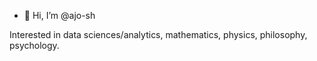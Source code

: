 - 👋 Hi, I’m @ajo-sh

Interested in data sciences/analytics, mathematics, physics, philosophy, psychology.
